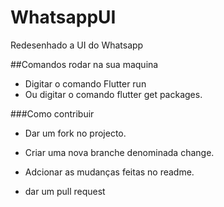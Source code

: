 # WhatsappUI
 Redesenhado a UI do Whatsapp

##Comandos rodar na sua maquina
  * Digitar o comando Flutter run
  * Ou digitar o comando flutter get packages.

###Como contribuir

  + Dar um fork no projecto.
* Criar uma nova branche denominada change.
>
 * Adcionar as mudanças feitas no readme.
  >
 * dar um pull request
  

